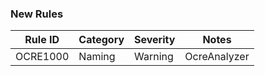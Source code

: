 ### New Rules

Rule ID | Category | Severity | Notes
--------|----------|----------|-------
OCRE1000 | Naming | Warning | OcreAnalyzer